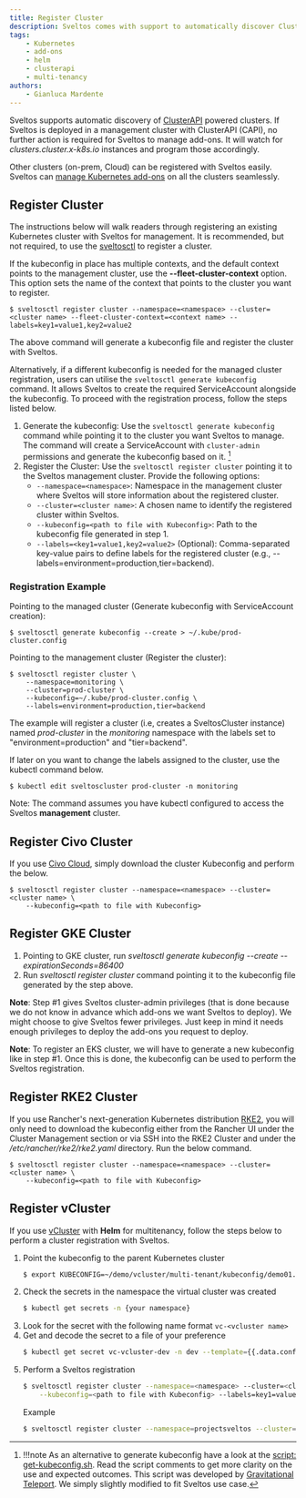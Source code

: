 ```yaml
---
title: Register Cluster
description: Sveltos comes with support to automatically discover ClusterAPI powered clusters. Any other cluster (GKE for instance) can easily be registered with Sveltos.
tags:
    - Kubernetes
    - add-ons
    - helm
    - clusterapi
    - multi-tenancy
authors:
    - Gianluca Mardente
---
```

Sveltos supports automatic discovery of [ClusterAPI](https://github.com/kubernetes-sigs/cluster-api) powered clusters. If Sveltos is deployed in a management cluster with ClusterAPI (CAPI), no further action is required for Sveltos to manage add-ons. It will watch for *clusters.cluster.x-k8s.io* instances and program those accordingly.

Other clusters (on-prem, Cloud) can be registered with Sveltos easily. Sveltos can [manage Kubernetes add-ons](../addons/addons.md) on all the clusters seamlessly.

## Register Cluster

The instructions below will walk readers through registering an existing Kubernetes cluster with Sveltos for management. It is recommended, but not required, to use the [sveltosctl](https://github.com/projectsveltos/sveltosctl "Sveltos CLI") to register a cluster.

If the kubeconfig in place has multiple contexts, and the default context points to the management cluster, use the __--fleet-cluster-context__ option. This option sets the name of the context that points to the cluster you want to register.

```
$ sveltosctl register cluster --namespace=<namespace> --cluster=<cluster name> --fleet-cluster-context=<context name> --labels=key1=value1,key2=value2
```

The above command will generate a kubeconfig file and register the cluster with Sveltos.

Alternatively, if a different kubeconfig is needed for the managed cluster registration, users can utilise the `sveltosctl generate kubeconfig` command. It allows Sveltos to create the required ServiceAccount alongside the kubeconfig. To proceed with the registration process, follow the steps listed below.

1. Generate the kubeconfig: Use the `sveltosctl generate kubeconfig` command while pointing it to the cluster you want Sveltos to manage. The command will create a ServiceAccount with `cluster-admin` permissions and generate the kubeconfig based on it. [^1]
2. Register the Cluster: Use the `sveltosctl register cluster` pointing it to the Sveltos management cluster. Provide the following options:
    - `--namespace=<namespace>`: Namespace in the management cluster where Sveltos will store information about the registered cluster.
    - `--cluster=<cluster name>`: A chosen name to identify the registered cluster within Sveltos.
    - `--kubeconfig=<path to file with Kubeconfig>`: Path to the kubeconfig file generated in step 1.
    - `--labels=<key1=value1,key2=value2>` (Optional): Comma-separated key-value pairs to define labels for the registered cluster (e.g., --labels=environment=production,tier=backend).


### Registration Example

Pointing to the managed cluster (Generate kubeconfig with ServiceAccount creation):

```$ sveltosctl generate kubeconfig --create > ~/.kube/prod-cluster.config```

Pointing to the management cluster (Register the cluster):

```
$ sveltosctl register cluster \
    --namespace=monitoring \
    --cluster=prod-cluster \
    --kubeconfig=~/.kube/prod-cluster.config \
    --labels=environment=production,tier=backend
```

The example will register a cluster (i.e, creates a SveltosCluster instance) named *prod-cluster* in the *monitoring* namespace with the labels set to "environment=production" and "tier=backend".

If later on you want to change the labels assigned to the cluster, use the kubectl command below.

```$ kubectl edit sveltoscluster prod-cluster -n monitoring``` 

Note: The command assumes you have kubectl configured to access the Sveltos **management** cluster.

## Register Civo Cluster
If you use [Civo Cloud](https://www.civo.com), simply download the cluster Kubeconfig and perform the below.

```
$ sveltosctl register cluster --namespace=<namespace> --cluster=<cluster name> \
    --kubeconfig=<path to file with Kubeconfig>
```

## Register GKE Cluster

1. Pointing to GKE cluster, run *sveltosctl generate kubeconfig --create --expirationSeconds=86400*
2. Run *sveltosctl register cluster* command pointing it to the kubeconfig file generated by the step above.

**Note**: Step #1 gives Sveltos cluster-admin privileges (that is done because we do not know in advance which add-ons we want Sveltos to deploy). We might choose to give Sveltos fewer privileges. Just keep in mind it needs enough privileges to deploy the add-ons you request to deploy.

**Note**: To register an EKS cluster, we will have to generate a new kubeconfig like in step #1. Once this is done, the kubeconfig can be used to perform the Sveltos registration.

## Register RKE2 Cluster
If you use Rancher's next-generation Kubernetes distribution [RKE2](https://docs.rke2.io/), you will only need to download the kubeconfig either from the Rancher UI under the Cluster Management section or via SSH into the RKE2 Cluster and under the */etc/rancher/rke2/rke2.yaml* directory. Run the below command.

```
$ sveltosctl register cluster --namespace=<namespace> --cluster=<cluster name> \
    --kubeconfig=<path to file with Kubeconfig>
```

## Register vCluster
If you use [vCluster](https://www.vcluster.com/) with **Helm** for multitenancy, follow the steps below to perform a cluster registration with Sveltos.

1. Point the kubeconfig to the parent Kubernetes cluster
    ```bash
    $ export KUBECONFIG=~/demo/vcluster/multi-tenant/kubeconfig/demo01.yaml
    ```
2. Check the secrets in the namespace the virtual cluster was created
    ```bash
    $ kubectl get secrets -n {your namespace}
    ```
3. Look for the secret with the following name format `vc-<vcluster name>`
4. Get and decode the secret to a file of your preference
    ```bash
    $ kubectl get secret vc-vcluster-dev -n dev --template={{.data.config}} | base64 -d > ~/demo/vcluster/multi-tenant/kubeconfig/vcluster-dev.yaml
    ```
5. Perform a Sveltos registration
    ```bash
    $ sveltosctl register cluster --namespace=<namespace> --cluster=<cluster name> \
        --kubeconfig=<path to file with Kubeconfig> --labels=key1=value1,key2=value2
    ```
    Example
    ```bash
    $ sveltosctl register cluster --namespace=projectsveltos --cluster=vcluster-dev --kubeconfig=~/demo/vcluster/multi-tenant/kubeconfig/vcluster-dev.yaml --labels=env=dev
    ```

[^1]: !!!note
        As an alternative to generate kubeconfig have a look at the [script: get-kubeconfig.sh](https://raw.githubusercontent.com/gianlucam76/scripts/master/get-kubeconfig.sh). Read the script comments to get more clarity on the use and expected outcomes. This script was developed by [Gravitational Teleport](https://github.com/gravitational/teleport/blob/master/examples/k8s-auth/get-kubeconfig.sh). We simply slightly modified to fit Sveltos use case.
